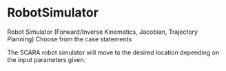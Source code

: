 # RobotSimulator
Robot Simulator (Forward/Inverse Kinematics, Jacobian, Trajectory Planning)
Choose from the case statements

The SCARA robot simulator will move to the desired location depending on the input parameters given.
